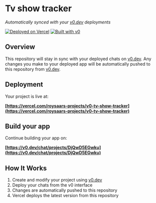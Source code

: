 # Tv show tracker

*Automatically synced with your [v0.dev](https://v0.dev) deployments*

[![Deployed on Vercel](https://img.shields.io/badge/Deployed%20on-Vercel-black?style=for-the-badge&logo=vercel)](https://vercel.com/roysaars-projects/v0-tv-show-tracker)
[![Built with v0](https://img.shields.io/badge/Built%20with-v0.dev-black?style=for-the-badge)](https://v0.dev/chat/projects/DjQwD5EGwku)

## Overview

This repository will stay in sync with your deployed chats on [v0.dev](https://v0.dev).
Any changes you make to your deployed app will be automatically pushed to this repository from [v0.dev](https://v0.dev).

## Deployment

Your project is live at:

**[https://vercel.com/roysaars-projects/v0-tv-show-tracker](https://vercel.com/roysaars-projects/v0-tv-show-tracker)**

## Build your app

Continue building your app on:

**[https://v0.dev/chat/projects/DjQwD5EGwku](https://v0.dev/chat/projects/DjQwD5EGwku)**

## How It Works

1. Create and modify your project using [v0.dev](https://v0.dev)
2. Deploy your chats from the v0 interface
3. Changes are automatically pushed to this repository
4. Vercel deploys the latest version from this repository
